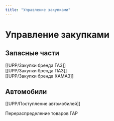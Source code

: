 ```yaml
---
title: "Управление закупками"
---
```


# Управление закупками

## Запасные части

[[UPP/Закупки бренда ГАЗ]]  
[[UPP/Закупки бренда ПАЗ]]  
[[UPP/Закупки бренда КАМАЗ]]

## Автомобили

[[UPP/Поступление автомобилей]]



Перераспределение товаров ГАР

